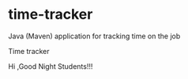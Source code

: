 # time-tracker
Java (Maven) application for tracking time on the job

Time tracker

 Hi ,Good Night Students!!!
